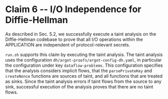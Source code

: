 # Claim 6 -- I/O Independence for Diffie-Hellman
As described in Sec. 5.2, we successfully execute a taint analysis on the Diffie-Hellman codebase to prove that all I/O operations within the APPLICATION are independent of protocol-relevant secrets.

`run.sh` supports this claim by executing the taint analysis. The taint analysis uses the configuration `dh/argot-proofs/argot-config-dh.yaml`, in particular the configuration under key `dataflow-problems`. This configuration specifies that the analysis considers implicit flows, that the `parsePrivateKey` and `createNonce` functions are sources of taint, and all functions that are treated as sinks. Since the taint analysis errors if taint flows from the source to any sink, successful execution of the analysis proves that there are no taint flows.
